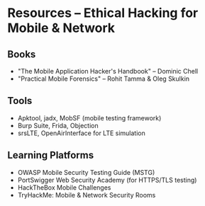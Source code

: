 # Resources – Ethical Hacking for Mobile & Network

## Books
- "The Mobile Application Hacker's Handbook" – Dominic Chell
- "Practical Mobile Forensics" – Rohit Tamma & Oleg Skulkin

## Tools
- Apktool, jadx, MobSF (mobile testing framework)
- Burp Suite, Frida, Objection
- srsLTE, OpenAirInterface for LTE simulation

## Learning Platforms
- OWASP Mobile Security Testing Guide (MSTG)
- PortSwigger Web Security Academy (for HTTPS/TLS testing)
- HackTheBox Mobile Challenges
- TryHackMe: Mobile & Network Security Rooms
